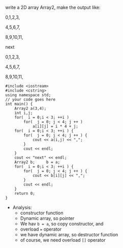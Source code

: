 write a 2D array Array2, make the output like:

0,1,2,3,

4,5,6,7,

8,9,10,11,

next

0,1,2,3,

4,5,6,7,

8,9,10,11,

```
#include <iostream>
#include <cstring>
using namespace std;
// your code goes here
int main() {
    Array2 a(3,4);
    int i,j;
    for(  i = 0;i < 3; ++i )
        for(  j = 0; j < 4; j ++ )
            a[i][j] = i * 4 + j;
    for(  i = 0;i < 3; ++i ) {
        for(  j = 0; j < 4; j ++ ) {
            cout << a(i,j) << ",";
        }
        cout << endl;
    }
    cout << "next" << endl;
    Array2 b;     b = a;
    for(  i = 0;i < 3; ++i ) {
        for(  j = 0; j < 4; j ++ ) {
            cout << b[i][j] << ",";
        }
        cout << endl;
    }
    return 0;
}
```
* Analysis:
  - constructor function
  - Dynamic array, so pointer
  - We hav `b = a`, so copy constructor, and 
  - overload `=` operator
  - we have dynamic array, so destructor function
  - of course, we need overload `[]` operator

